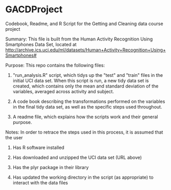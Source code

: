 GACDProject
===========

Codebook, Readme, and R Script for the Getting and Cleaning data course project

Summary: This file is built from the Human Activity Recognition Using Smartphones Data Set, located at http://archive.ics.uci.edu/ml/datasets/Human+Activity+Recognition+Using+Smartphones#


Purpose: This repo contains the following files:

1) "run_analysis.R" script, which tidys up the "test" and "train" files in the initial UCI data set.  When this script is run, a new tidy data set is created, which contains only the mean and standard deviation of the variables, averaged across activity and subject.  

2) A code book describing the transformations performed on the variables in the final tidy data set, as well as the specific steps used throughout. 

3) A readme file, which explains how the scripts work and their general purpose.


Notes: In order to retrace the steps used in this process, it is assumed that the user 

1) Has R software installed

2) Has downloaded and unzipped the UCI data set (URL above) 

3) Has the plyr package in their library

4) Has updated the working directory in the script (as appropriate) to interact with the data files
